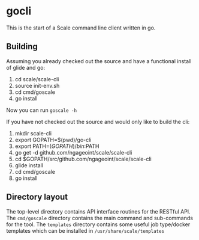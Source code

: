 gocli
=====
This is the start of a Scale command line client written in go.

Building
--------
Assuming you already checked out the source and have a functional install of glide and go:
 1. cd scale/scale-cli
 1. source init-env.sh
 1. cd cmd/goscale
 1. go install

Now you can run `goscale -h`

If you have not checked out the source and would only like to build the cli:
 1. mkdir scale-cli
 1. export GOPATH=$(pwd)/go-cli
 1. export PATH=$(GOPATH)/bin:$PATH
 1. go get -d github.com/ngageoint/scale/scale-cli
 1. cd $GOPATH/src/github.com/ngageoint/scale/scale-cli
 1. glide install
 1. cd cmd/goscale
 1. go install

Directory layout
----------------
The top-level directory contains API interface routines for the RESTful API.
The `cmd/goscale` directory contains the main command and sub-commands for the tool.
The `templates` directory contains some useful job type/docker templates which can be installed in `/usr/share/scale/templates`
